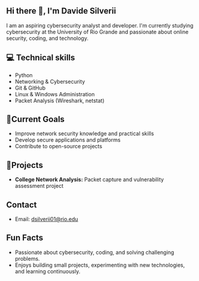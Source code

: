 ## Hi there 👋, I'm Davide Silverii
I am an aspiring cybersecurity analyst and developer. I'm currently studying cybersecurity at the University of Rio Grande and passionate about online security, coding, and technology.

## 💻 Technical skills
- Python
- Networking & Cybersecurity
- Git & GitHub
- Linux & Windows Administration
- Packet Analysis (Wireshark, netstat)

## 🎯Current Goals
- Improve network security knowledge and practical skills
- Develop secure applications and platforms
- Contribute to open-source projects

## 🚀Projects
- **College Network Analysis:** Packet capture and vulnerability assessment project

## Contact
- Email: dsilverii01@rio.edu

## Fun Facts
- Passionate about cybersecurity, coding, and solving challenging problems.
- Enjoys building small projects, experimenting with new technologies, and learning continuously.